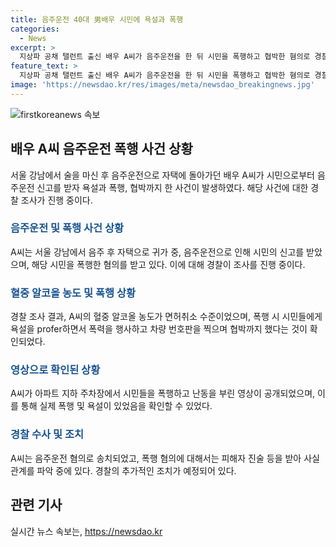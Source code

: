 ```yaml
---
title: 음주운전 40대 男배우 시민에 욕설과 폭행
categories:
  - News
excerpt: >
  지상파 공채 탤런트 출신 배우 A씨가 음주운전을 한 뒤 시민을 폭행하고 협박한 혐의로 경찰에 조사를 받고 있다. A씨는 술을 마신 후 자택까지 음주운전을 하다가 음주 운전 의심을 받은 시민을 욕설과 폭행하며 협박까지 한 것으로 전해졌다. 폭행 혐의로 조사 중인 A씨는 음주 측정 결과 면허취소 수준의 알코올 농도를 보였고, 관련된 영상까지 공개되어 논란이 불거졌다. 경찰은 음주운전 및 폭행 혐의로 A씨를 송치하고, 사건 전체에 대한 사실관계를 파악 중이다. A씨의 논란에 대한 관심이 뜨겁게 쏠리고 있다.
feature_text: >
  지상파 공채 탤런트 출신 배우 A씨가 음주운전을 한 뒤 시민을 폭행하고 협박한 혐의로 경찰에 조사를 받고 있다. A씨는 술을 마신 후 자택까지 음주운전을 하다가 음주 운전 의심을 받은 시민을 욕설과 폭행하며 협박까지 한 것으로 전해졌다. 폭행 혐의로 조사 중인 A씨는 음주 측정 결과 면허취소 수준의 알코올 농도를 보였고, 관련된 영상까지 공개되어 논란이 불거졌다. 경찰은 음주운전 및 폭행 혐의로 A씨를 송치하고, 사건 전체에 대한 사실관계를 파악 중이다. A씨의 논란에 대한 관심이 뜨겁게 쏠리고 있다.
image: 'https://newsdao.kr/res/images/meta/newsdao_breakingnews.jpg'
---
```


<p><img src="https://newsdao.kr/res/images/meta/newsdao_breakingnews.jpg" alt="firstkoreanews 속보" /></p>

<h2 data-ke-size="size26">배우 A씨 음주운전 폭행 사건 상황</h2>

<p data-ke-size="size16">서울 강남에서 술을 마신 후 음주운전으로 자택에 돌아가던 배우 A씨가 시민으로부터 음주운전 신고를 받자 욕설과 폭행, 협박까지 한 사건이 발생하였다. 해당 사건에 대한 경찰 조사가 진행 중이다.</p>

<h3><b><span style="color: #1a5490;">음주운전 및 폭행 사건 상황</span></b></h3>

<p data-ke-size="size16">A씨는 서울 강남에서 음주 후 자택으로 귀가 중, 음주운전으로 인해 시민의 신고를 받았으며, 해당 시민을 폭행한 혐의를 받고 있다. 이에 대해 경찰이 조사를 진행 중이다.</p>

<h3><b><span style="color: #1a5490;">혈중 알코올 농도 및 폭행 상황</span></b></h3>

<p data-ke-size="size16">경찰 조사 결과, A씨의 혈중 알코올 농도가 면허취소 수준이었으며, 폭행 시 시민들에게 욕설을 profer하면서 폭력을 행사하고 차량 번호판을 찍으며 협박까지 했다는 것이 확인되었다.</p>

<h3><b><span style="color: #1a5490;">영상으로 확인된 상황</span></b></h3>

<p data-ke-size="size16">A씨가 아파트 지하 주차장에서 시민들을 폭행하고 난동을 부린 영상이 공개되었으며, 이를 통해 실제 폭행 및 욕설이 있었음을 확인할 수 있었다.</p>

<h3><b><span style="color: #1a5490;">경찰 수사 및 조치</span></b></h3>

<p data-ke-size="size16">A씨는 음주운전 혐의로 송치되었고, 폭행 혐의에 대해서는 피해자 진술 등을 받아 사실관계를 파악 중에 있다. 경찰의 추가적인 조치가 예정되어 있다.</p>

<h2 data-ke-size="size26">관련 기사</h2>
실시간 뉴스 속보는, <a href="https://newsdao.kr" rel="dofollow">https://newsdao.kr</a>


